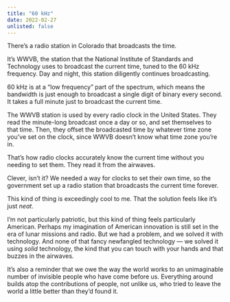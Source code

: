 ```yaml
---
title: "60 kHz"
date: 2022-02-27
unlisted: false
---
```


There’s a radio station in Colorado that broadcasts the time.

It’s WWVB, the station that the National Institute of Standards and Technology uses to broadcast the current time, tuned to the 60 kHz frequency. Day and night, this station diligently continues broadcasting.

60 kHz is at a “low frequency” part of the spectrum, which means the bandwidth is just enough to broadcast a single digit of binary every second. It takes a full minute just to broadcast the current time.

The WWVB station is used by every radio clock in the United States. They read the minute-long broadcast once a day or so, and set themselves to that time. Then, they offset the broadcasted time by whatever time zone you’ve set on the clock, since WWVB doesn’t know what time zone you’re in.

That’s how radio clocks accurately know the current time without you needing to set them. They read it from the airwaves.

Clever, isn’t it? We needed a way for clocks to set their own time, so the government set up a radio station that broadcasts the current time forever.

This kind of thing is exceedingly cool to me. That the solution feels like it’s just _neat_.

I’m not particularly patriotic, but this kind of thing feels particularly American. Perhaps my imagination of American innovation is still set in the era of lunar missions and radio. But we had a problem, and we solved it with technology. And none of that fancy newfangled technology — we solved it using *solid* technology, the kind that you can touch with your hands and that buzzes in the airwaves.

It’s also a reminder that we owe the way the world works to an unimaginable number of invisible people who have come before us. Everything around builds atop the contributions of people, not unlike us, who tried to leave the world a little better than they’d found it.

